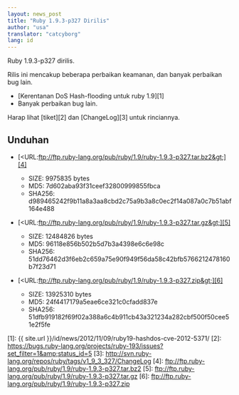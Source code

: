 ```yaml
---
layout: news_post
title: "Ruby 1.9.3-p327 Dirilis"
author: "usa"
translator: "catcyborg"
lang: id
---
```


Ruby 1.9.3-p327 dirilis.

Rilis ini mencakup beberapa perbaikan keamanan, dan banyak perbaikan bug lain.

* [Kerentanan DoS Hash-flooding untuk ruby 1.9][1]
* Banyak perbaikan bug lain.

Harap lihat [tiket][2] dan [ChangeLog][3] untuk rinciannya.

## Unduhan

* [&lt;URL:ftp://ftp.ruby-lang.org/pub/ruby/1.9/ruby-1.9.3-p327.tar.bz2&gt;][4]
  * SIZE: 9975835 bytes
  * MD5: 7d602aba93f31ceef32800999855fbca
  * SHA256:
    d989465242f9b11a8a3aa8cbd2c75a9b3a8c0ec2f14a087a0c7b51abf164e488

* [&lt;URL:ftp://ftp.ruby-lang.org/pub/ruby/1.9/ruby-1.9.3-p327.tar.gz&gt;][5]
  * SIZE: 12484826 bytes
  * MD5: 96118e856b502b5d7b3a4398e6c6e98c
  * SHA256:
    51dd76462d3f6eb2c659a75e90f949f56da58c42bfb5766212478160b7f23d71

* [&lt;URL:ftp://ftp.ruby-lang.org/pub/ruby/1.9/ruby-1.9.3-p327.zip&gt;][6]
  * SIZE: 13925310 bytes
  * MD5: 24f4417179a5eae6ce321c0cfadd837e
  * SHA256:
    51dfb919182f69f02a388a6c4b911cb43a321234a282cbf500f50cee51e2f5fe



[1]: {{ site.url }}/id/news/2012/11/09/ruby19-hashdos-cve-2012-5371/
[2]: https://bugs.ruby-lang.org/projects/ruby-193/issues?set_filter=1&amp;status_id=5
[3]: http://svn.ruby-lang.org/repos/ruby/tags/v1_9_3_327/ChangeLog
[4]: ftp://ftp.ruby-lang.org/pub/ruby/1.9/ruby-1.9.3-p327.tar.bz2
[5]: ftp://ftp.ruby-lang.org/pub/ruby/1.9/ruby-1.9.3-p327.tar.gz
[6]: ftp://ftp.ruby-lang.org/pub/ruby/1.9/ruby-1.9.3-p327.zip

